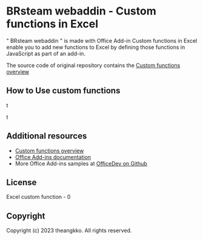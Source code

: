 # BRsteam webaddin - Custom functions in Excel

" BRsteam webaddin " is made with Office Add-in Custom functions in Excel enable you to add new functions to Excel by defining those functions in JavaScript as part of an add-in.   

The source code of original repository contains the [Custom functions overview](https://docs.microsoft.com/office/dev/add-ins/excel/custom-functions-overview) 

## How to Use custom functions
t

t


## Additional resources

* [Custom functions overview](https://docs.microsoft.com/office/dev/add-ins/excel/custom-functions-overview)
* [Office Add-ins documentation](https://docs.microsoft.com/office/dev/add-ins/overview/office-add-ins)
* More Office Add-ins samples at [OfficeDev on Github](https://github.com/officedev)


## License

Excel custom function -
0


## Copyright

Copyright (c) 2023 theangkko. All rights reserved.
